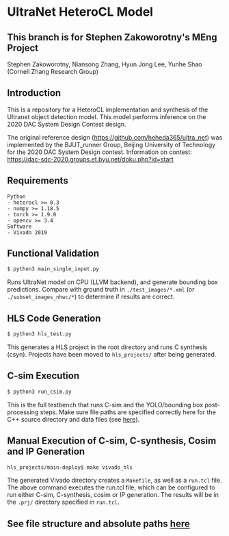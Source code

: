 # UltraNet HeteroCL Model

## This branch is for Stephen Zakoworotny's MEng Project
Stephen Zakoworotny, Niansong Zhang, Hyun Jong Lee, Yunhe Shao (Cornell Zhang Research Group)

## Introduction

This is a repository for a HeteroCL implementation and synthesis of the Ultranet object detection model. This model performs inference on the 2020 DAC System Design Contest design.

The original reference design (https://github.com/heheda365/ultra_net) was implemented by the BJUT_runner Group, Beijing University of Technology for the 2020 DAC System Design contest. Information on contest: https://dac-sdc-2020.groups.et.byu.net/doku.php?id=start


## Requirements
```
Python
- heterocl >= 0.3
- numpy >= 1.18.5
- torch >= 1.9.0 
- opencv >= 3.4
Software
- Vivado 2019
```

## Functional Validation

```sh
$ python3 main_single_input.py
```

Runs UltraNet model on CPU (LLVM backend), and generate bounding box predictions.
Compare with ground truth in `./test_images/*.xml` (or `./subset_images_nhwc/*`) to determine if results are correct. 

## HLS Code Generation

```sh
$ python3 hls_test.py
```
This generates a HLS project in the root directory and runs C synthesis (csyn). Projects have been moved to `hls_projects/` after being generated.

## C-sim Execution

```sh
$ python3 run_csim.py
```
This is the full testbench that runs C-sim and the YOLO/bounding box post-processing steps. Make sure file paths are specified correctly here for the C++ source directory and data files (see [here](file_structure.md)).

## Manual Execution of C-sim, C-synthesis, Cosim and IP Generation

```sh
hls_projects/main-deploy$ make vivado_hls
```
The generated Vivado directory creates a `Makefile`, as well as a `run.tcl` file. The above command executes the run.tcl file, which can be configured to run either C-sim, C-synthesis, cosim or IP generation. The results will be in the `.prj/` directory specified in `run.tcl`.

## See file structure and absolute paths [here](file_structure.md)